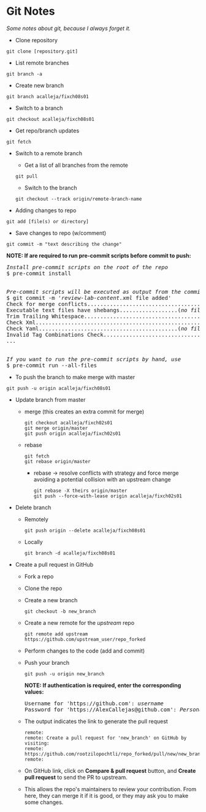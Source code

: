 # Git Notes

_Some notes about git, because I always forget it._

- Clone repository
```
git clone [repository.git]
```

- List remote branches
```
git branch -a
```

- Create new branch
```
git branch acalleja/fixch08s01
```

- Switch to a branch
```
git checkout acalleja/fixch08s01
```

- Get repo/branch updates
```
git fetch
```

- Switch to a remote branch
  - Get a list of all branches from the remote
  ```
  git pull
  ```
  - Switch to the branch
  ```
  git checkout --track origin/remote-branch-name
  ```

- Adding changes to repo
```
git add [file(s) or directory]
```

- Save changes to repo (w/comment)
```
git commit -m "text describing the change"
```

**NOTE: If are required to run pre-commit scripts before commit to push:**
<pre>
<i>Install pre-commit scripts on the root of the repo</i>
$ pre-commit install
<br>
<i>Pre-commit scripts will be executed as output from the commit</i>
$ git commit -m '<i>review-lab-content.xml</i> file added'
Check for merge conflicts................................................<b>Passed</b>
Executable text files have shebangs..................(<i>no files to check</i>)<b>Skipped</b>
Trim Trailing Whitespace.................................................<b>Passed</b>
Check Xml................................................................<b>Passed</b>
Check Yaml...........................................(<i>no files to check</i>)<b>Skipped</b>
Invalid Tag Combinations Check...........................................<b>Passed</b>
<i>...</i>
<br>
<i>If you want to run the pre-commit scripts by hand, use</i>
$ pre-commit run --all-files
</pre>

- To push the branch to make merge with master
```
git push -u origin acalleja/fixch08s01
```

- Update branch from master
  - merge (this creates an extra commit for merge)
    ```
    git checkout acalleja/fixch02s01
    git merge origin/master
    git push origin acalleja/fixch02s01
    ```
  - rebase
    ```
    git fetch
    git rebase origin/master
    ```

    - rebase → resolve conflicts with strategy and force merge avoiding a potential collision with an upstream change
      ```
      git rebase -X theirs origin/master
      git push --force-with-lease origin acalleja/fixch02s01
      ```

- Delete branch
  - Remotely
    ```
    git push origin --delete acalleja/fixch08s01
    ```
  - Locally
    ```
    git branch -d acalleja/fixch08s01
    ```

- Create a pull request in GitHub
  - Fork a repo

  - Clone the repo

  - Create a new branch
    ```
    git checkout -b new_branch
    ```

  - Create a new remote for the <i>upstream</i> repo
    ```
    git remote add upstream https://github.com/upstream_user/repo_forked
    ```

  - Perform changes to the code (add and commit)

  - Push your branch
    ```
    git push -u origin new_branch
    ```

    **NOTE: If authentication is required, enter the corresponding values:**
    <pre>
    Username for 'https://github.com': <i>username</i>
    Password for 'https://AlexCallejas@github.com': <i>Personal access token</i>
    </pre>

  - The output indicates the link to generate the pull request
    ```
    remote:
    remote: Create a pull request for 'new_branch' on GitHub by visiting:
    remote:      https://github.com/rootzilopochtli/repo_forked/pull/new/new_branch
    remote:
    ```

  - On GitHub link, click on **Compare & pull request** button, and **Create pull request** to send the PR to upstream.
  
  - This allows the repo's maintainers to review your contribution. From here, they can merge it if it is good, or they may ask you to make some changes.
